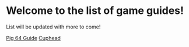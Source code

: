 # Welcome to the list of game guides!

List will be updated with more to come!

[Pig 64 Guide](./pig64.md)
[Cuphead](./cuphead.md)
